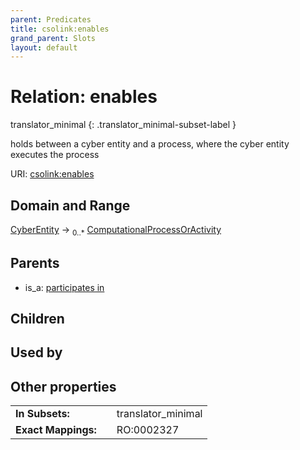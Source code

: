 ```yaml
---
parent: Predicates
title: csolink:enables
grand_parent: Slots
layout: default
---
```


# Relation: enables

translator_minimal
{: .translator_minimal-subset-label }


holds between a cyber entity and a process, where the cyber entity executes the process

URI: [csolink:enables](https://w3id.org/csolink/vocab/enables)

## Domain and Range

[CyberEntity](CyberEntity.md) ->  <sub>0..*</sub> [ComputationalProcessOrActivity](ComputationalProcessOrActivity.md)

## Parents

 *  is_a: [participates in](participates_in.md)

## Children


## Used by


## Other properties

|  |  |  |
| --- | --- | --- |
| **In Subsets:** | | translator_minimal |
| **Exact Mappings:** | | RO:0002327 |

